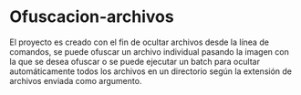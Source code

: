 # Ofuscacion-archivos
El proyecto es creado con el fin de ocultar archivos desde la línea de comandos, se puede ofuscar un archivo individual pasando la imagen con la que se desea ofuscar o se puede ejecutar un batch para ocultar automáticamente todos los archivos en un directorio según la extensión de archivos enviada como argumento.
